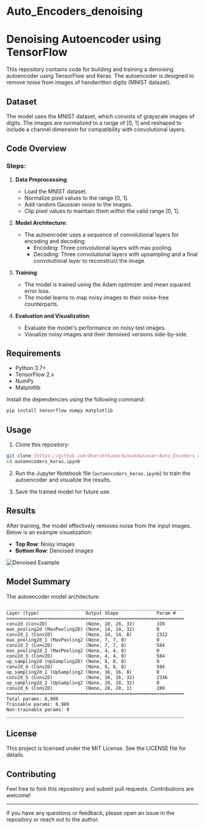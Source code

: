 # Auto_Encoders_denoising
# Denoising Autoencoder using TensorFlow

This repository contains code for building and training a denoising autoencoder using TensorFlow and Keras. The autoencoder is designed to remove noise from images of handwritten digits (MNIST dataset).

## Dataset

The model uses the MNIST dataset, which consists of grayscale images of digits. The images are normalized to a range of [0, 1] and reshaped to include a channel dimension for compatibility with convolutional layers.

## Code Overview

### Steps:

1. **Data Preprocessing**:
   - Load the MNIST dataset.
   - Normalize pixel values to the range [0, 1].
   - Add random Gaussian noise to the images.
   - Clip pixel values to maintain them within the valid range [0, 1].

2. **Model Architecture**:
   - The autoencoder uses a sequence of convolutional layers for encoding and decoding:
     - Encoding: Three convolutional layers with max pooling.
     - Decoding: Three convolutional layers with upsampling and a final convolutional layer to reconstruct the image.

3. **Training**:
   - The model is trained using the Adam optimizer and mean squared error loss.
   - The model learns to map noisy images to their noise-free counterparts.

4. **Evaluation and Visualization**:
   - Evaluate the model's performance on noisy test images.
   - Visualize noisy images and their denoised versions side-by-side.

## Requirements

- Python 3.7+
- TensorFlow 2.x
- NumPy
- Matplotlib

Install the dependencies using the following command:
```bash
pip install tensorflow numpy matplotlib
```

## Usage

1. Clone this repository:
```bash
git clone [https://github.com/Bharathkumardyavakkalavar/Auto_Encoders_denoising.git]
cd autoencoders_keras.ipynb
```

2. Run the Jupyter Notebook file (`autoencoders_keras.ipynb`) to train the autoencoder and visualize the results.

3. Save the trained model for future use.

## Results

After training, the model effectively removes noise from the input images. Below is an example visualization:

- **Top Row**: Noisy images
- **Bottom Row**: Denoised images

![Denoised Example](example_denoised_images.png)

## Model Summary

The autoencoder model architecture:

```
_________________________________________________________________
Layer (type)                 Output Shape              Param #   
=================================================================
conv2d (Conv2D)              (None, 28, 28, 32)        320       
max_pooling2d (MaxPooling2D) (None, 14, 14, 32)        0         
conv2d_1 (Conv2D)            (None, 14, 14, 8)         2312      
max_pooling2d_1 (MaxPooling2 (None, 7, 7, 8)           0         
conv2d_2 (Conv2D)            (None, 7, 7, 8)           584       
max_pooling2d_2 (MaxPooling2 (None, 4, 4, 8)           0         
conv2d_3 (Conv2D)            (None, 4, 4, 8)           584       
up_sampling2d (UpSampling2D) (None, 8, 8, 8)           0         
conv2d_4 (Conv2D)            (None, 8, 8, 8)           584       
up_sampling2d_1 (UpSampling2 (None, 16, 16, 8)         0         
conv2d_5 (Conv2D)            (None, 16, 16, 32)        2336      
up_sampling2d_2 (UpSampling2 (None, 28, 28, 32)        0         
conv2d_6 (Conv2D)            (None, 28, 28, 1)         289       
=================================================================
Total params: 6,989
Trainable params: 6,989
Non-trainable params: 0
_________________________________________________________________
```

## License

This project is licensed under the MIT License. See the LICENSE file for details.

## Contributing

Feel free to fork this repository and submit pull requests. Contributions are welcome!

---

If you have any questions or feedback, please open an issue in the repository or reach out to the author.

